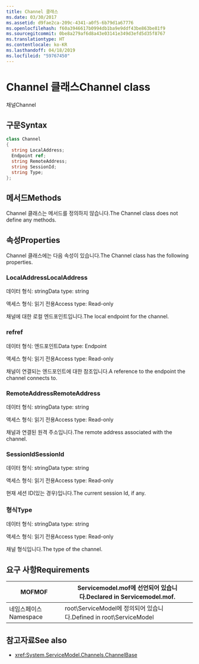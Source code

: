 ```yaml
---
title: Channel 클래스
ms.date: 03/30/2017
ms.assetid: d9fae2ca-209c-4341-a0f5-6b79d1a67776
ms.openlocfilehash: f60a3946617b0994db1ba9e9ddf43be863be81f9
ms.sourcegitcommit: 0be8a279af6d8a43e03141e349d3efd5d35f8767
ms.translationtype: HT
ms.contentlocale: ko-KR
ms.lasthandoff: 04/18/2019
ms.locfileid: "59767450"
---
```

# <a name="channel-class"></a><span data-ttu-id="4ea48-102">Channel 클래스</span><span class="sxs-lookup"><span data-stu-id="4ea48-102">Channel class</span></span>
<span data-ttu-id="4ea48-103">채널</span><span class="sxs-lookup"><span data-stu-id="4ea48-103">Channel</span></span>  
  
## <a name="syntax"></a><span data-ttu-id="4ea48-104">구문</span><span class="sxs-lookup"><span data-stu-id="4ea48-104">Syntax</span></span>  
  
```csharp
class Channel  
{  
  string LocalAddress;  
  Endpoint ref;  
  string RemoteAddress;  
  string SessionId;  
  string Type;  
};  
```  
  
## <a name="methods"></a><span data-ttu-id="4ea48-105">메서드</span><span class="sxs-lookup"><span data-stu-id="4ea48-105">Methods</span></span>  
 <span data-ttu-id="4ea48-106">Channel 클래스는 메서드를 정의하지 않습니다.</span><span class="sxs-lookup"><span data-stu-id="4ea48-106">The Channel class does not define any methods.</span></span>  
  
## <a name="properties"></a><span data-ttu-id="4ea48-107">속성</span><span class="sxs-lookup"><span data-stu-id="4ea48-107">Properties</span></span>  
 <span data-ttu-id="4ea48-108">Channel 클래스에는 다음 속성이 있습니다.</span><span class="sxs-lookup"><span data-stu-id="4ea48-108">The Channel class has the following properties.</span></span>  
  
### <a name="localaddress"></a><span data-ttu-id="4ea48-109">LocalAddress</span><span class="sxs-lookup"><span data-stu-id="4ea48-109">LocalAddress</span></span>  
 <span data-ttu-id="4ea48-110">데이터 형식: string</span><span class="sxs-lookup"><span data-stu-id="4ea48-110">Data type: string</span></span>  
  
 <span data-ttu-id="4ea48-111">액세스 형식: 읽기 전용</span><span class="sxs-lookup"><span data-stu-id="4ea48-111">Access type: Read-only</span></span>  
  
 <span data-ttu-id="4ea48-112">채널에 대한 로컬 엔드포인트입니다.</span><span class="sxs-lookup"><span data-stu-id="4ea48-112">The local endpoint for the channel.</span></span>  
  
### <a name="ref"></a><span data-ttu-id="4ea48-113">ref</span><span class="sxs-lookup"><span data-stu-id="4ea48-113">ref</span></span>  
 <span data-ttu-id="4ea48-114">데이터 형식: 엔드포인트</span><span class="sxs-lookup"><span data-stu-id="4ea48-114">Data type: Endpoint</span></span>  
  
 <span data-ttu-id="4ea48-115">액세스 형식: 읽기 전용</span><span class="sxs-lookup"><span data-stu-id="4ea48-115">Access type: Read-only</span></span>  
  
 <span data-ttu-id="4ea48-116">채널이 연결되는 엔드포인트에 대한 참조입니다.</span><span class="sxs-lookup"><span data-stu-id="4ea48-116">A reference to the endpoint the channel connects to.</span></span>  
  
### <a name="remoteaddress"></a><span data-ttu-id="4ea48-117">RemoteAddress</span><span class="sxs-lookup"><span data-stu-id="4ea48-117">RemoteAddress</span></span>  
 <span data-ttu-id="4ea48-118">데이터 형식: string</span><span class="sxs-lookup"><span data-stu-id="4ea48-118">Data type: string</span></span>  
  
 <span data-ttu-id="4ea48-119">액세스 형식: 읽기 전용</span><span class="sxs-lookup"><span data-stu-id="4ea48-119">Access type: Read-only</span></span>  
  
 <span data-ttu-id="4ea48-120">채널과 연결된 원격 주소입니다.</span><span class="sxs-lookup"><span data-stu-id="4ea48-120">The remote address associated with the channel.</span></span>  
  
### <a name="sessionid"></a><span data-ttu-id="4ea48-121">SessionId</span><span class="sxs-lookup"><span data-stu-id="4ea48-121">SessionId</span></span>  
 <span data-ttu-id="4ea48-122">데이터 형식: string</span><span class="sxs-lookup"><span data-stu-id="4ea48-122">Data type: string</span></span>  
  
 <span data-ttu-id="4ea48-123">액세스 형식: 읽기 전용</span><span class="sxs-lookup"><span data-stu-id="4ea48-123">Access type: Read-only</span></span>  
  
 <span data-ttu-id="4ea48-124">현재 세션 ID(있는 경우)입니다.</span><span class="sxs-lookup"><span data-stu-id="4ea48-124">The current session Id, if any.</span></span>  
  
### <a name="type"></a><span data-ttu-id="4ea48-125">형식</span><span class="sxs-lookup"><span data-stu-id="4ea48-125">Type</span></span>  
 <span data-ttu-id="4ea48-126">데이터 형식: string</span><span class="sxs-lookup"><span data-stu-id="4ea48-126">Data type: string</span></span>  
  
 <span data-ttu-id="4ea48-127">액세스 형식: 읽기 전용</span><span class="sxs-lookup"><span data-stu-id="4ea48-127">Access type: Read-only</span></span>  
  
 <span data-ttu-id="4ea48-128">채널 형식입니다.</span><span class="sxs-lookup"><span data-stu-id="4ea48-128">The type of the channel.</span></span>  
  
## <a name="requirements"></a><span data-ttu-id="4ea48-129">요구 사항</span><span class="sxs-lookup"><span data-stu-id="4ea48-129">Requirements</span></span>  
  
|<span data-ttu-id="4ea48-130">MOF</span><span class="sxs-lookup"><span data-stu-id="4ea48-130">MOF</span></span>|<span data-ttu-id="4ea48-131">Servicemodel.mof에 선언되어 있습니다.</span><span class="sxs-lookup"><span data-stu-id="4ea48-131">Declared in Servicemodel.mof.</span></span>|  
|---------|-----------------------------------|  
|<span data-ttu-id="4ea48-132">네임스페이스</span><span class="sxs-lookup"><span data-stu-id="4ea48-132">Namespace</span></span>|<span data-ttu-id="4ea48-133">root\ServiceModel에 정의되어 있습니다.</span><span class="sxs-lookup"><span data-stu-id="4ea48-133">Defined in root\ServiceModel</span></span>|  
  
## <a name="see-also"></a><span data-ttu-id="4ea48-134">참고자료</span><span class="sxs-lookup"><span data-stu-id="4ea48-134">See also</span></span>

- <xref:System.ServiceModel.Channels.ChannelBase>
